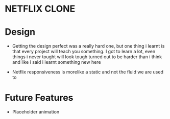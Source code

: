# NETFLIX CLONE

# Design
- Getting the design perfect was a really hard one, but one thing i learnt is that every project will teach you something. I got to learn a lot, even things i never tought will look tough turned out to be harder than i think and like i said i learnt something new here

- Netflix responsiveness is morelike a static and not the fluid we are used to


# Future Features 
- Placeholder animation